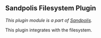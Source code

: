 ## Sandpolis Filesystem Plugin

_This plugin module is a part of
[Sandpolis](https://github.com/sandpolis/sandpolis)._

This plugin integrates with the filesystem.
